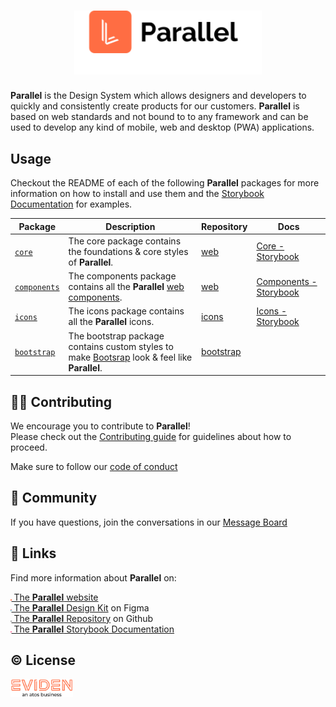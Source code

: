 <h1 align='center'>
<img alt="Parallel" src="profile/assets/parallel-logo.min.svg?raw=true" width="300px">
</h1>

**Parallel** is the Design System which allows designers and developers to quickly and consistently create products for our customers. **Parallel** is based on web standards and not bound to to any framework and can be used to develop any kind of mobile, web and desktop (PWA) applications.

## Usage

Checkout the README of each of the following **Parallel** packages for more information on how to install and use them and the [Storybook Documentation](https://parallel.eviden.com/docs) for examples.

| Package                                                                    | Description                                                                                                                             | Repository                                                | Docs                                                                                              |
| -------------------------------------------------------------------------- | --------------------------------------------------------------------------------------------------------------------------------------- | --------------------------------------------------------- | ------------------------------------------------------------------------------------------------- |
| [`core`](https://github.com/eviden-parallel/web/pkgs/npm/core)             | The core package contains the foundations & core styles of **Parallel**.                                                                | [web](https://github.com/eviden-parallel/web)             | [Core - Storybook](https://parallel.eviden.com/docs?path=/story/core-changelog--page)             |
| [`components`](https://github.com/eviden-parallel/web/pkgs/npm/components) | The components package contains all the **Parallel** [web components](https://developer.mozilla.org/en-US/docs/Web/API/Web_Components). | [web](https://github.com/eviden-parallel/web)             | [Components - Storybook](https://parallel.eviden.com/docs?path=/story/components-changelog--page) |
| [`icons`](https://github.com/eviden-parallel/icons/pkgs/npm/icons)         | The icons package contains all the **Parallel** icons.                                                                                  | [icons](https://github.com/eviden-parallel/icons)         | [Icons - Storybook](https://parallel.eviden.com/docs?path=/story/icons-changelog--page)           |
| [`bootstrap`](https://github.com/eviden-parallel/icons/pkgs/npm/bootstrap) | The bootstrap package contains custom styles to make [Bootsrap](https://getbootstrap.com/) look & feel like **Parallel**.               | [bootstrap](https://github.com/eviden-parallel/bootstrap) |                                                                                                   |

## 🧑‍💻 Contributing

We encourage you to contribute to **Parallel**!  
Please check out the [Contributing guide](https://github.com/eviden-parallel/.github/blob/main/CONTRIBUTING.md) for guidelines about how to proceed.

Make sure to follow our [code of conduct](https://github.com/eviden-parallel/.github/blob/main/CODE_OF_CONDUCT.md)

## 🤝 Community

If you have questions, join the conversations in our [Message Board](https://github.com/orgs/eviden-parallel/discussions)

## 🔗 Links

Find more information about **Parallel** on:

[<img alt="" src="profile/assets/parallel-icon.min.svg?raw=true" width="1.5em"> The **Parallel** website](https://parallel.eviden.com)  
[<img alt="" src="profile/assets/figma.svg?raw=true" width="1.5em"> The **Parallel** Design Kit](https://parallel.eviden.com/design) on Figma  
[<img alt="" src="profile/assets/github.svg?raw=true" width="1.5em"> The **Parallel** Repository](https://parallel.eviden.com/dev) on Github  
[<img alt="" src="profile/assets/storybook.svg?raw=true" width="1.5em"> The **Parallel** Storybook Documentation](https://parallel.eviden.com/docs)

## ©️ License

<img alt="Parallel" src="profile/assets/eviden-logo.svg?raw=true" width="100px">

